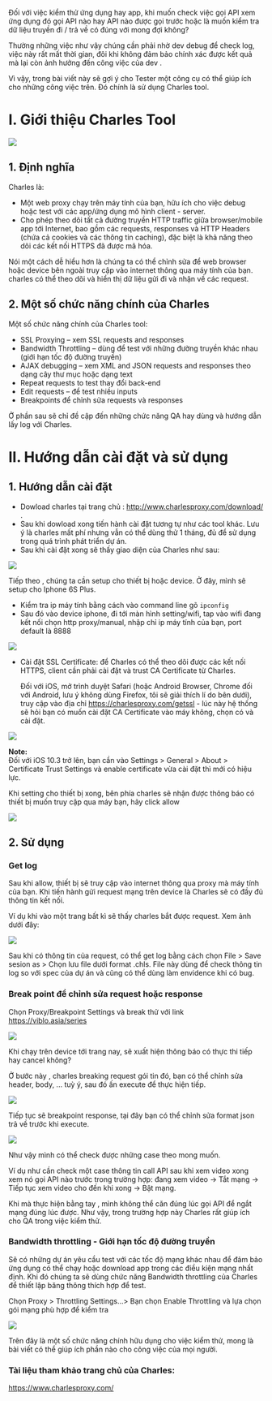 Đối với việc kiểm thử ứng dụng hay app, khi muốn check việc gọi API xem ứng dụng đó gọi API nào hay API nào được gọi trước hoặc là muốn kiểm tra dữ liệu truyền đi / trả về có đúng với mong đợi không? 

Thường những việc như vậy chúng cần phải nhờ dev debug để check log, việc này rất mất thời gian, đôi khi không đảm bảo chính xác được kết quả mà lại còn ảnh hưởng đến công việc của dev .

Vì vậy, trong bài viết này sẽ gợi ý cho Tester một công cụ có thể giúp ích cho những công việc trên. Đó chính là sử dụng Charles tool.
# I. Giới thiệu Charles Tool

![](https://images.viblo.asia/c2fcbf65-2798-4b41-9024-0de89da66ed5.png)
## 1. Định nghĩa
Charles là:
- Một web proxy chạy trên máy tính của bạn, hữu ích cho việc debug hoặc test với các app/ứng dụng mô hình client - server.
- Cho phép  theo dõi tất cả đường truyền HTTP traffic giữa browser/mobile app tới Internet, bao gồm các requests, responses và HTTP Headers (chứa cả cookies và các thông tin caching), đặc biệt là khả năng theo dõi các kết nối HTTPS đã được mã hóa.

Nói một cách dễ hiểu hơn là chúng ta có thể chỉnh sửa để web browser hoặc device bên ngoài truy cập vào internet thông qua máy tính của bạn. charles có thể theo dõi và hiển thị dữ liệu gửi đi và nhận về các request.

## 2. Một số chức năng chính của Charles
Một số chức năng chính của Charles tool:
- SSL Proxying – xem SSL requests and responses
- Bandwidth Throttling – dùng để test với những đường truyền khác nhau (giới hạn tốc độ đường truyền)
- AJAX debugging – xem XML and JSON requests and responses theo dạng cây thư mục hoặc dạng text
- Repeat requests to test thay đổi back-end 
- Edit requests – để test nhiều inputs
- Breakpoints để chỉnh sửa requests và responses

Ở phần sau sẽ chỉ đề cập đến những chức năng QA hay dùng và hướng dẫn lấy log với Charles.
# II. Hướng dẫn cài đặt và sử dụng
## 1. Hướng dẫn cài đặt
- Dowload charles tại trang chủ : http://www.charlesproxy.com/download/ .
- Sau khi dowload xong tiến hành cài đặt  tương tự như các tool khác. Lưu ý là charles mất phí nhưng vẫn có thể dùng thử 1 tháng, đủ để sử dụng trong quá trình phát triển dự án.
- Sau khi cài đặt xong sẽ thấy giao diện của Charles như sau:

![](https://images.viblo.asia/2b4a4703-3d6a-4812-817a-c1a35b998e16.png)


Tiếp theo , chúng ta cần setup cho thiết bị hoặc device. Ở đây, mình sẽ setup cho Iphone 6S Plus.
- Kiểm tra ip máy tính bằng cách vào command line gõ `ipconfig`
- Sau đó vào device iphone, đi tới màn hình setting/wifi, tap vào wifi đang kết nối chọn http proxy/manual, nhập  chỉ ip máy tính của bạn, port default là 8888

![](https://images.viblo.asia/7eb57bb7-6503-4856-a81c-7d4ea8da9dde.PNG)


- Cài đặt SSL Certificate: để Charles có thể theo dõi được các kết nối HTTPS, client cần phải cài đặt và trust CA Certificate từ Charles.

  Đối với iOS, mở trình duyệt Safari (hoặc Android Browser, Chrome đối với Android, lưu ý không dùng Firefox, tôi sẽ giải thích lí do bên dưới), truy cập vào địa chỉ https://charlesproxy.com/getssl - lúc này hệ thống sẽ hỏi bạn có muốn cài đặt CA Certificate vào máy không, chọn có và cài đặt.

![](https://images.viblo.asia/db8df3f3-6f66-45f8-beed-efdccb1ff4d7.jpg)


 **Note:**  
 Đối với iOS 10.3 trở lên, bạn cần vào Settings > General > About > Certificate Trust Settings và enable certificate vừa cài đặt thì mới có hiệu lực.


Khi setting cho thiết bị xong,  bên phía charles sẽ nhận được thông báo có thiết bị muốn truy cập qua máy bạn, hãy click allow


   ![](https://images.viblo.asia/92bdfe8f-6ed3-4b2b-888d-1e92f4dd1cb1.png)
   
##    2. Sử dụng
### Get log
   Sau khi allow,  thiết bị sẽ truy cập vào internet thông qua proxy mà máy tính của bạn. Khi tiến hành gửi request mạng trên device là Charles sẽ có đầy đủ thông tin kết nối.
   
   Ví dụ khi vào một trang bất kì sẽ thấy charles bắt được request. Xem ảnh dưới đây:
   
![](https://images.viblo.asia/7669b5ab-ffe8-4b56-8117-57360581d5d1.png)

Sau khi có thông tin của request, có thể get log bằng cách chọn File > Save sesion as > Chọn lưu file dưới format .chls. File này dùng để check thông tin log so với spec của dự án và cũng có thể dùng làm envidence khi có bug.

### Break point để chỉnh sửa request hoặc response

Chọn Proxy/Breakpoint Settings và break thử với link https://viblo.asia/series


![](https://images.viblo.asia/f51783d6-616d-46f6-8de0-e88e29b300c0.png)


Khi chạy trên device tới trang nay, sẽ xuất hiện thông báo có thực thi tiếp hay cancel không?

Ở bước này , charles breaking request gói tin đó, bạn có thể chỉnh sửa header, body, ... tuỳ ý, sau đó ấn execute để thực hiện tiếp.


![](https://images.viblo.asia/66f37694-059a-4af8-b661-33a0d8beb6e5.png)


Tiếp tục sẽ breakpoint response, tại đây bạn có thể chỉnh sửa format json trả về trước khi execute.


![](https://images.viblo.asia/11b8bf57-5c37-4e9d-b3b0-58340fccabfb.png)


Như vậy mình có thể check được những case theo mong muốn.

Ví dụ như cần check một case thông tin call API sau khi xem video xong xem nó gọi API nào trước trong trường hợp:  đang xem video -> Tắt mạng -> Tiếp tục xem video cho đến khi xong -> Bật mạng.

Khi mà thực hiện bằng tay , mình không thể căn đúng lúc gọi API để ngắt mạng đúng lúc được. Như vậy, trong trường hợp này Charles rất giúp ích cho QA trong việc kiểm thử.

### Bandwidth throttling - Giới hạn tốc độ đường truyền
Sẽ có những dự án yêu cầu test với các tốc độ mạng khác nhau để đảm bảo ứng dụng có thể chạy hoặc download app trong các điều kiện mạng nhất định.
Khi đó chúng ta sẽ dùng chức năng Bandwidth throttling của Charles để thiết lập băng thông thích hợp để test.

Chọn Proxy > Throttling Settings...> Bạn chọn Enable Throttling và lựa chọn gói mạng phù hợp để kiểm tra

![](https://images.viblo.asia/ced40b46-f97a-4b9b-a157-c366e2bc8d84.png)

Trên đây là một số chức năng chính hữu dụng cho việc kiểm thử, mong là bài viết có thể giúp ích phần nào cho công việc của mọi người.


### Tài liệu tham khảo trang chủ của Charles:
https://www.charlesproxy.com/